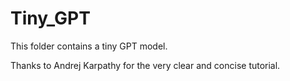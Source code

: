 # Tiny_GPT
This folder contains a tiny GPT model.

Thanks to Andrej Karpathy for the very clear and concise tutorial.

